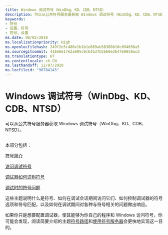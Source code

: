 ```yaml
---
title: Windows 调试符号（WinDbg、KD、CDB、NTSD）
description: 可以从公共符号服务器获取 Windows 调试符号（WinDbg、KD、CDB、NTSD）。
keywords:
- 符号
- 设置，符号
- 符号，设置
ms.date: 08/03/2018
ms.localizationpriority: High
ms.openlocfilehash: 249f2e5c480e1b1b1e089ab58380b10c094658a5
ms.sourcegitcommit: 418e6617e2a695c9cb4b37b5b60e264760858acd
ms.translationtype: HT
ms.contentlocale: zh-CN
ms.lasthandoff: 12/07/2020
ms.locfileid: "96784143"
---
```

# <a name="symbols-for-windows-debugging-windbg-kd-cdb-ntsd"></a>Windows 调试符号（WinDbg、KD、CDB、NTSD）


可以从公共符号服务器获取 Windows 调试符号（WinDbg、KD、CDB、NTSD）。 

## <span id="symbols"></span><span id="SYMBOLS"></span>


本部分包括：

[符号简介](introduction-to-symbols.md)

[访问调试符号](accessing-symbols-for-debugging.md)

[调试器如何识别符号](how-the-debugger-recognizes-symbols.md)

[调试时的符号问题](symbol-problems-while-debugging.md)

这些主题说明什么是符号、如何在调试会话期间访问它们、如何控制调试器的符号选项和符号匹配，以及如何在调试期间对各种与符号相关的问题做出响应。

如果你只是想要配置调试器，使其能够为你自己的程序和 Windows 访问符号，你可能会发现，阅读简要介绍的主题[符号路径](symbol-path.md)和[使用符号服务器](using-a-symbol-server.md)会更快地实现这一目的。

 

 





